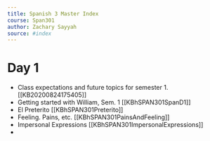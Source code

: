```yaml
---
title: Spanish 3 Master Index
course: Span301
author: Zachary Sayyah
source: #index
---
```


# Day 1
- Class expectations and future topics for semester 1. [[KB20200824175405]] 
- Getting started with William, Sem. 1 [[KBhSPAN301SpanD1]]
- El Preterito [[KBhSPAN301Preterito]]
- Feeling. Pains, etc. [[KBhSPAN301PainsAndFeeling]]
- Impersonal Expressions [[KBhSPAN301ImpersonalExpressions]]
- 